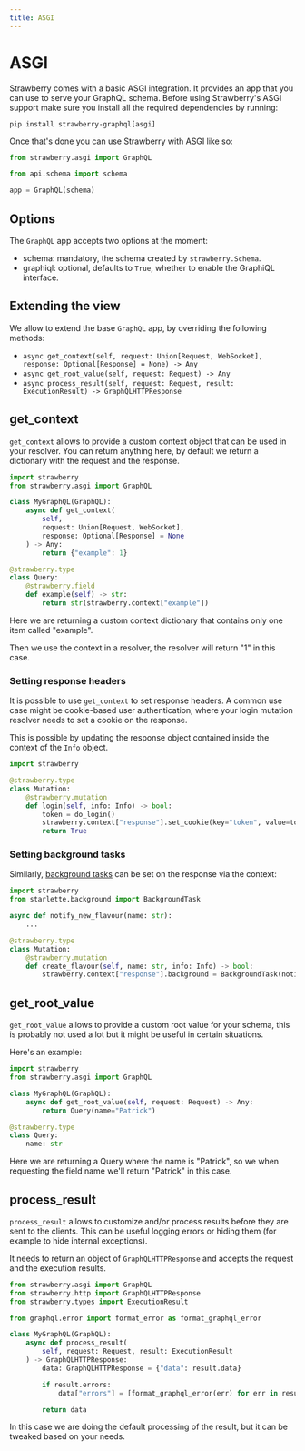 ```yaml
---
title: ASGI
---
```


# ASGI

Strawberry comes with a basic ASGI integration. It provides an app that you can
use to serve your GraphQL schema. Before using Strawberry's ASGI support make sure
you install all the required dependencies by running:

```
pip install strawberry-graphql[asgi]
```

Once that's done you can use Strawberry with ASGI like so:

```python
from strawberry.asgi import GraphQL

from api.schema import schema

app = GraphQL(schema)
```

## Options

The `GraphQL` app accepts two options at the moment:

- schema: mandatory, the schema created by `strawberry.Schema`.
- graphiql: optional, defaults to `True`, whether to enable the GraphiQL
  interface.

## Extending the view

We allow to extend the base `GraphQL` app, by overriding the following methods:

- `async get_context(self, request: Union[Request, WebSocket], response: Optional[Response] = None) -> Any`
- `async get_root_value(self, request: Request) -> Any`
- `async process_result(self, request: Request, result: ExecutionResult) -> GraphQLHTTPResponse`

## get_context

`get_context` allows to provide a custom context object that can be used in your
resolver. You can return anything here, by default we return a dictionary with
the request and the response.

```python
import strawberry
from strawberry.asgi import GraphQL

class MyGraphQL(GraphQL):
    async def get_context(
        self,
        request: Union[Request, WebSocket],
        response: Optional[Response] = None
    ) -> Any:
        return {"example": 1}

@strawberry.type
class Query:
    @strawberry.field
    def example(self) -> str:
        return str(strawberry.context["example"])
```

Here we are returning a custom context dictionary that contains only one item
called "example".

Then we use the context in a resolver, the resolver will return "1" in this
case.

### Setting response headers

It is possible to use `get_context` to set response headers. A common use case might be cookie-based user authentication,
where your login mutation resolver needs to set a cookie on the response.

This is possible by updating the response object contained inside the context of the `Info` object.

```python
import strawberry

@strawberry.type
class Mutation:
    @strawberry.mutation
    def login(self, info: Info) -> bool:
        token = do_login()
        strawberry.context["response"].set_cookie(key="token", value=token)
        return True
```

### Setting background tasks

Similarly, [background tasks](https://www.starlette.io/background/) can be set on the response via the context:

```python
import strawberry
from starlette.background import BackgroundTask

async def notify_new_flavour(name: str):
    ...

@strawberry.type
class Mutation:
    @strawberry.mutation
    def create_flavour(self, name: str, info: Info) -> bool:
        strawberry.context["response"].background = BackgroundTask(notify_new_flavour, name)
```

## get_root_value

`get_root_value` allows to provide a custom root value for your schema, this is
probably not used a lot but it might be useful in certain situations.

Here's an example:

```python
import strawberry
from strawberry.asgi import GraphQL

class MyGraphQL(GraphQL):
    async def get_root_value(self, request: Request) -> Any:
        return Query(name="Patrick")

@strawberry.type
class Query:
    name: str
```

Here we are returning a Query where the name is "Patrick", so we when requesting
the field name we'll return "Patrick" in this case.

## process_result

`process_result` allows to customize and/or process results before they are sent
to the clients. This can be useful logging errors or hiding them (for example to
hide internal exceptions).

It needs to return an object of `GraphQLHTTPResponse` and accepts the request
and the execution results.

```python
from strawberry.asgi import GraphQL
from strawberry.http import GraphQLHTTPResponse
from strawberry.types import ExecutionResult

from graphql.error import format_error as format_graphql_error

class MyGraphQL(GraphQL):
    async def process_result(
        self, request: Request, result: ExecutionResult
    ) -> GraphQLHTTPResponse:
        data: GraphQLHTTPResponse = {"data": result.data}

        if result.errors:
            data["errors"] = [format_graphql_error(err) for err in result.errors]

        return data
```

In this case we are doing the default processing of the result, but it can be
tweaked based on your needs.
